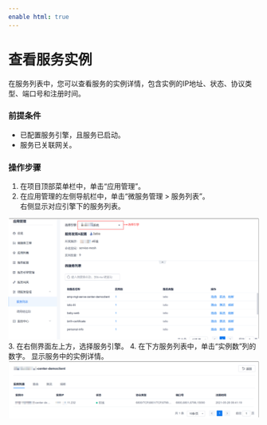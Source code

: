 ```yaml
---
enable html: true
---
```

# 查看服务实例

在服务列表中，您可以查看服务的实例详情，包含实例的IP地址、状态、协议类型、端口号和注册时间。  

### 前提条件
* 已配置服务引擎，且服务已启动。
* 服务已关联网关。

### 操作步骤
1. 在项目顶部菜单栏中，单击“应用管理”。
2. 在应用管理的左侧导航栏中，单击“微服务管理 > 服务列表”。         
  右侧显示对应引擎下的服务列表。      
  <img src="fig/应用管理-服务治理01.png" style="zoom:50%">        
3. 在右侧界面左上方，选择服务引擎。
4. 在下方服务列表中，单击“实例数”列的数字。        
    显示服务中的实例详情。    
    <img src="fig/应用管理-实例01.png" style="zoom:50%">
